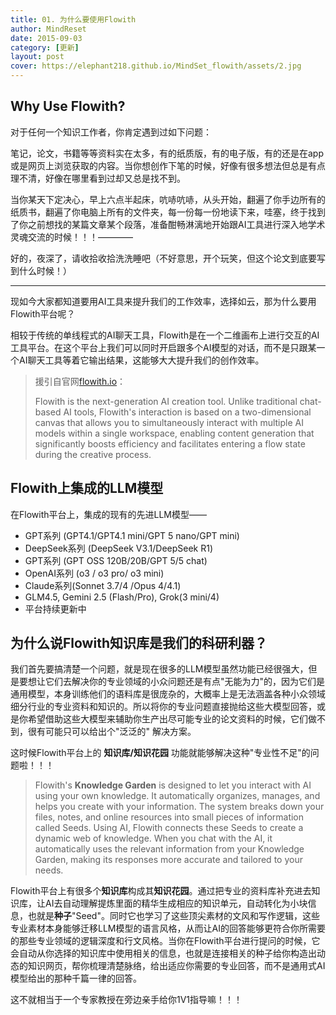 ```yaml
---
title: 01. 为什么要使用Flowith 
author: MindReset
date: 2015-09-03
category: [更新]
layout: post
cover: https://elephant218.github.io/MindSet_flowith/assets/2.jpg
---
```






Why Use Flowith?
-------------


对于任何一个知识工作者，你肯定遇到过如下问题：

笔记，论文，书籍等等资料实在太多，有的纸质版，有的电子版，有的还是在app或是网页上浏览获取的内容。当你想创作下笔的时候，好像有很多想法但总是有点理不清，好像在哪里看到过却又总是找不到。

当你某天下定决心，早上六点半起床，吭哧吭哧，从头开始，翻遍了你手边所有的纸质书，翻遍了你电脑上所有的文件夹，每一份每一份地读下来，哇塞，终于找到了你之前想找的某篇文章某个段落，准备酣畅淋漓地开始跟AI工具进行深入地学术灵魂交流的时候！！！————

好的，夜深了，请收拾收拾洗洗睡吧（不好意思，开个玩笑，但这个论文到底要写到什么时候！）

---

现如今大家都知道要用AI工具来提升我们的工作效率，选择如云，那为什么要用Flowith平台呢？

相较于传统的单线程式的AI聊天工具，Flowith是在一个二维画布上进行交互的AI工具平台。在这个平台上我们可以同时开启跟多个AI模型的对话，而不是只跟某一个AI聊天工具等着它输出结果，这能够大大提升我们的创作效率。

> 援引自官网[flowith.io][1]：
>
> Flowith is the next-generation AI creation tool. Unlike traditional chat-based AI tools, Flowith's interaction is based on a two-dimensional canvas that allows you to simultaneously interact with multiple AI models within a single workspace, enabling content generation that significantly boosts efficiency and facilitates entering a flow state during the creative process.





Flowith上集成的LLM模型
-------------


在Flowith平台上，集成的现有的先进LLM模型——

- GPT系列 (GPT4.1/GPT4.1 mini/GPT 5 nano/GPT mini)
- DeepSeek系列 (DeepSeek V3.1/DeepSeek R1)
- GPT系列 (GPT OSS 120B/20B/GPT 5/5 chat)
- OpenAI系列 (o3 / o3 pro/ o3 mini)
- Claude系列(Sonnet 3.7/4   /Opus 4/4.1)
- GLM4.5, Gemini 2.5 (Flash/Pro), Grok(3 mini/4)   
- 平台持续更新中





为什么说Flowith知识库是我们的科研利器？
-------------

我们首先要搞清楚一个问题，就是现在很多的LLM模型虽然功能已经很强大，但是要想让它们去解决你的专业领域的小众问题还是有点"无能为力"的，因为它们是通用模型，本身训练他们的语料库是很庞杂的，大概率上是无法涵盖各种小众领域细分行业的专业资料和知识的。所以将你的专业问题直接抛给这些大模型回答，或是你希望借助这些大模型来辅助你生产出尽可能专业的论文资料的时候，它们做不到，很有可能只可以给出个"泛泛的" 解决方案。

这时候Flowith平台上的 **知识库/知识花园** 功能就能够解决这种"专业性不足"的问题啦！！！

> Flowith's **Knowledge Garden** is designed to let you interact with AI using your own knowledge. It automatically organizes, manages, and helps you create with your information. The system breaks down your files, notes, and online resources into small pieces of information called Seeds. Using AI, Flowith connects these Seeds to create a dynamic web of knowledge. When you chat with the AI, it automatically uses the relevant information from your Knowledge Garden, making its responses more accurate and tailored to your needs.

Flowith平台上有很多个**知识库**构成其**知识花园**。通过把专业的资料库补充进去知识库，让AI去自动理解提炼里面的精华生成相应的知识单元，自动转化为小块信息，也就是**种子**"Seed"。同时它也学习了这些顶尖素材的文风和写作逻辑，这些专业素材本身能够迁移LLM模型的语言风格，从而让AI的回答能够更符合你所需要的那些专业领域的逻辑深度和行文风格。当你在Flowith平台进行提问的时候，它会自动从你选择的知识库中使用相关的信息，也就是连接相关的种子给你构造出动态的知识网页，帮你梳理清楚脉络，给出适应你需要的专业回答，而不是通用式AI模型给出的那种千篇一律的回答。

这不就相当于一个专家教授在旁边亲手给你1V1指导嘛！！！



[1]:https://doc.flowith.io/
